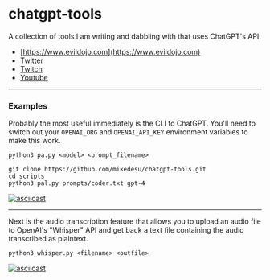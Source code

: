 # chatgpt-tools

A collection of tools I am writing and dabbling with that uses ChatGPT's API.

- [https://www.evildojo.com](https://www.evildojo.com)
- [Twitter](https://www.twitter.com/evildojo666)
- [Twitch](https://www.twitch.tv/evildojo666)
- [Youtube](https://www.youtube.com/@evildojo666)

---

### Examples

Probably the most useful immediately is the CLI to ChatGPT. You'll need to switch out your `OPENAI_ORG` and `OPENAI_API_KEY` environment variables to make this work. 

```
python3 pa.py <model> <prompt_filename>
```

```
git clone https://github.com/mikedesu/chatgpt-tools.git
cd scripts
python3 pal.py prompts/coder.txt gpt-4
```


[![asciicast](https://asciinema.org/a/3AviNnbVq27NTboeUfKndZwq2.svg)](https://asciinema.org/a/3AviNnbVq27NTboeUfKndZwq2)

---

Next is the audio transcription feature that allows you to upload an audio file to OpenAI's "Whisper" API and get back a text file containing the audio transcribed as plaintext.

```
python3 whisper.py <filename> <outfile>
```

[![asciicast](https://asciinema.org/a/xcGyupY0vqEuicqybO93skyE9.svg)](https://asciinema.org/a/xcGyupY0vqEuicqybO93skyE9)

